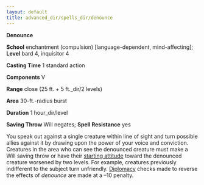```yaml
---
layout: default
title: advanced_dir/spells_dir/denounce
---
```

 **Denounce**

**School** enchantment (compulsion) [language-dependent, mind-affecting]; **Level** bard 4, inquisitor 4

**Casting Time** 1 standard action

**Components** V

**Range** close (25 ft. + 5 ft._dir/2 levels)

**Area** 30-ft.-radius burst

**Duration** 1 hour_dir/level

**Saving Throw** Will negates; **Spell Resistance** yes

You speak out against a single creature within line of sight and turn possible allies against it by drawing upon the power of your voice and conviction. Creatures in the area who can see the denounced creature must make a Will saving throw or have their [starting attitude](../../../../skills_dir/diplomacy) toward the denounced creature worsened by two levels. For example, creatures previously indifferent to the subject turn unfriendly. [Diplomacy](../../../../skills_dir/diplomacy#_diplomacy) checks made to reverse the effects of _denounce_ are made at a –10 penalty.

